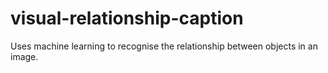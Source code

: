 # visual-relationship-caption
Uses machine learning to recognise the relationship between objects in an image.
